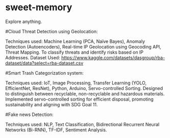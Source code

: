 # sweet-memory
Explore anything.

#Cloud Threat Detection using Geolocation:

Techniques used: 
Machine Learning (PCA, Naïve Bayes), Anomaly Detection (Autoencoders), Real-time IP Geolocation using Geocoding API, Threat Mapping. To classify threats and identify risks based on IP Addresses.
Dataset Used: https://www.kaggle.com/datasets/dasgroup/rba-dataset/data?select=rba-dataset.csv


#Smart Trash Categorization system:

Techniques used:
IoT, Image Processing, Transfer Learning (YOLO, EfficientNet, ResNet), Python, Arduino, Servo-controlled Sorting.
Designed to distinguish between recyclable, non-recyclable and hazardous materials. Implemented servo-controlled sorting for efficient disposal, promoting sustainability and aligning with SDG Goal 11.


#Fake news Detection:

Techniques used: NLP, Text Classification, Bidirectional Recurrent Neural Networks (Bi-RNN), TF-IDF, Sentiment Analysis. 
